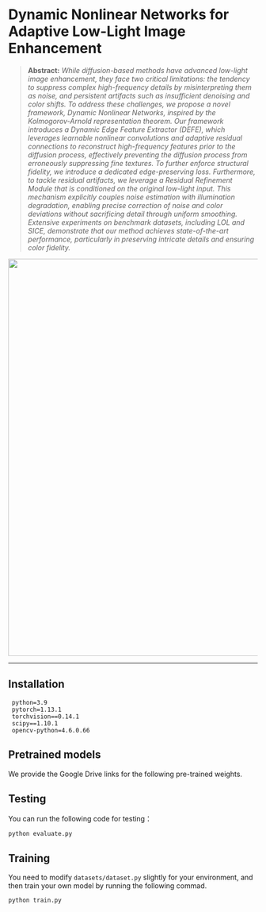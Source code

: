 # Dynamic Nonlinear Networks for Adaptive Low-Light Image Enhancement

> **Abstract:** *While diffusion-based methods have advanced low-light image enhancement, they face two critical limitations: the tendency to suppress complex high-frequency details by misinterpreting them as noise, and persistent artifacts such as insufficient denoising and color shifts. To address these challenges, we propose a novel framework, Dynamic Nonlinear Networks, inspired by the Kolmogorov-Arnold representation theorem. Our framework introduces a Dynamic Edge Feature Extractor (DEFE), which leverages learnable nonlinear convolutions and adaptive residual connections to reconstruct high-frequency features prior to the diffusion process, effectively preventing the diffusion process from erroneously suppressing fine textures. To further enforce structural fidelity, we introduce a dedicated edge-preserving loss. Furthermore, to tackle residual artifacts, we leverage a Residual Refinement Module  that is conditioned on the original low-light input. This mechanism explicitly couples noise estimation with illumination degradation, enabling precise correction of noise and color deviations without sacrificing detail through uniform smoothing. Extensive experiments on benchmark datasets, including LOL and SICE, demonstrate that our method achieves state-of-the-art performance, particularly in preserving intricate details and ensuring color fidelity.* 
>

<p align="center">
  <img width="800" src="figs/pipeline.jpg">
</p>

---

## Installation

     python=3.9
     pytorch=1.13.1
     torchvision==0.14.1
     scipy==1.10.1 
     opencv-python=4.6.0.66

## Pretrained models

We provide the Google Drive links for the following pre-trained weights.

## Testing

You can run the following code for testing：

    python evaluate.py

## Training

You need to modify ```datasets/dataset.py``` slightly for your environment, and then train your own model by running the following commad. 

    python train.py

